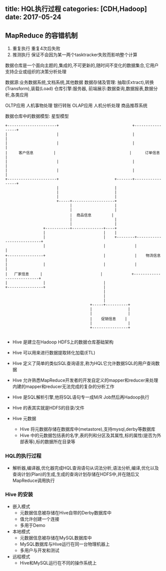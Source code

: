 title: HQL执行过程
categories: [CDH,Hadoop]
date: 2017-05-24
---
## MapReduce 的容错机制

1. 重复执行 重复4次后失败
2. 推测执行 保证不会因为某一两个tasktracker失败而影响整个计算

数据仓库是一个面向主题的,集成的,不可更新的,随时间不变化的数据集合,它用户支持企业或组织的决策分析处理

数据源:业务数据系统,文档系统,其他数据
数据存储及管理: 抽取(Extract),转换(Transform),装载(Load)
仓库引擎:服务器,
前端展示:数据查询,数据报表,数据分析,各类应用

OLTP应用 人机事物处理 银行转账
OLAP应用 人机分析处理 商品推荐系统

数据仓库中的数据模型:
星型模型

```
+----------------------+                                 +-----------------+
|                      |                                 |                 |
|                      |                                 |                 |
|     客户信息         |                                 |      订单信息   |
|                      |                                 |                 |
|                      |                                 |                 |
+----------------------+                         +-------+-----------------+
                       |                         |
                       |                         |
                       |                         |
                       +-----+-------------------+
                             |                   |
                             |                   |
                             |  商品信息         |
                             |                   |
                             |                   |
                 +-----------+--------------+----+
                 |                          |    |
                 |                          |    +--------+---------------------------+
                 |                          |             |                           |
+----------------+                          |             |    物流信息               |
|                |                          |             |                           |
|   厂家信息     |                          |             +---------------------------+
|                |                          |
+----------------+                          |
                                            |
                                            |
                                            |
                                      +-----+----------+
                                      |                |
                                      |                |
                                      |    促销信息    |
                                      |                |
                                      +----------------+


```


- Hive 是建立在Hadoop HDFS上的数据仓库基础架构
- Hive 可以用来进行数据提取转化加载(ETL)
- Hive 定义了简单的类似SQL查询语言,称为HQL它允许数据SQL的用户查询数据
- Hive 允许熟悉MapReduce开发者的开发自定义的mapper和reducer来处理内建的mapper和reducer无法完成的复杂的分析工作
- Hive 是SQL解析引擎,他将SQL语句专一成M/R Job然后再Hadoop执行
- Hive 的表其实就是HDFS的目录/文件

- Hive 元数据
    + Hive 将元数据存储在数据库中(metastore),支持mysql,derby等数据库
    + Hive 中的元数据包括表的名字,表的列和分区及其属性,标的属性(是否为外部表等),标的数据所在目录等
 
### HQL的执行过程
 - 解析器,编译器,优化器完成HQL查询语句从词法分析,语法分析,编译,优化以及查询计划(Plan)的生成,生成的查询计划存储在HDFS中,并在随后又MapReduce调用执行

### Hive 的安装
- 嵌入模式
    + 元数据信息被存储在Hive自带的Derby数据库中
    + 值允许创建一个连接
    + 多用于Demo
- 本地模式
    + 元数据信息被存储在MySQL数据库中
    + MySQL数据库与Hive运行在同一台物理机器上
    + 多用户与开发和测试
- 远程模式
    + Hive和MySQL运行在不同的操作系统上

